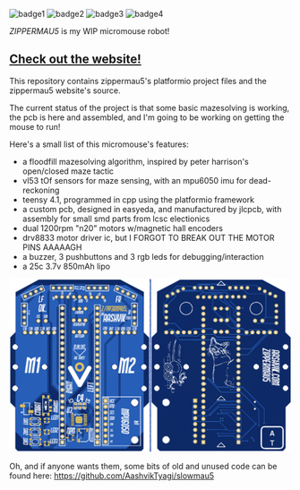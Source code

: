 ![badge1](https://badgen.net/badge/completely/bullshit/green?icon=visualstudio)
![badge2](https://badgen.net/badge/very/wip/orange)
![badge3](https://badgen.net/badge/nice/micromouse/blue)
![badge4](https://badgen.net/badge/by/aashvik/cyan)

_ZIPPERMAU5_ is my WIP micromouse robot!

## [Check out the website!](https://aashvik.com/zippermau5)

This repository contains zippermau5's platformio project files and the zippermau5 website's source.

The current status of the project is that some basic mazesolving is working, the pcb is here and assembled, and I'm going to be working on getting the mouse to run!

Here's a small list of this micromouse's features:
- a floodfill mazesolving algorithm, inspired by peter harrison's open/closed maze tactic
- vl53 tOf sensors for maze sensing, with an mpu6050 imu for dead-reckoning
- teensy 4.1, programmed in cpp using the platformio framework
- a custom pcb, designed in easyeda, and manufactured by jlcpcb, with assembly for small smd parts from lcsc electionics
- dual 1200rpm "n20" motors w/magnetic hall encoders
- drv8833 motor driver ic, but I FORGOT TO BREAK OUT THE MOTOR PINS AAAAAGH
- a buzzer, 3 pushbuttons and 3 rgb leds for debugging/interaction
- a 25c 3.7v 850mAh lipo

![pcb-photos](pcb.png)

Oh, and if anyone wants them, some bits of old and unused code can be found here: https://github.com/AashvikTyagi/slowmau5
